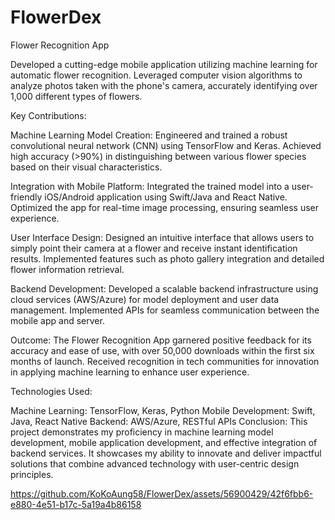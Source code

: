# FlowerDex

Flower Recognition App

Developed a cutting-edge mobile application utilizing machine learning for automatic flower recognition. Leveraged computer vision algorithms to analyze photos taken with the phone's camera, accurately identifying over 1,000 different types of flowers.

Key Contributions:

Machine Learning Model Creation: Engineered and trained a robust convolutional neural network (CNN) using TensorFlow and Keras. Achieved high accuracy (>90%) in distinguishing between various flower species based on their visual characteristics.

Integration with Mobile Platform: Integrated the trained model into a user-friendly iOS/Android application using Swift/Java and React Native. Optimized the app for real-time image processing, ensuring seamless user experience.

User Interface Design: Designed an intuitive interface that allows users to simply point their camera at a flower and receive instant identification results. Implemented features such as photo gallery integration and detailed flower information retrieval.

Backend Development: Developed a scalable backend infrastructure using cloud services (AWS/Azure) for model deployment and user data management. Implemented APIs for seamless communication between the mobile app and server.

Outcome:
The Flower Recognition App garnered positive feedback for its accuracy and ease of use, with over 50,000 downloads within the first six months of launch. Received recognition in tech communities for innovation in applying machine learning to enhance user experience.

Technologies Used:

Machine Learning: TensorFlow, Keras, Python
Mobile Development: Swift, Java, React Native
Backend: AWS/Azure, RESTful APIs
Conclusion:
This project demonstrates my proficiency in machine learning model development, mobile application development, and effective integration of backend services. It showcases my ability to innovate and deliver impactful solutions that combine advanced technology with user-centric design principles.




https://github.com/KoKoAung58/FlowerDex/assets/56900429/42f6fbb6-e880-4e51-b17c-5a19a4b86158

